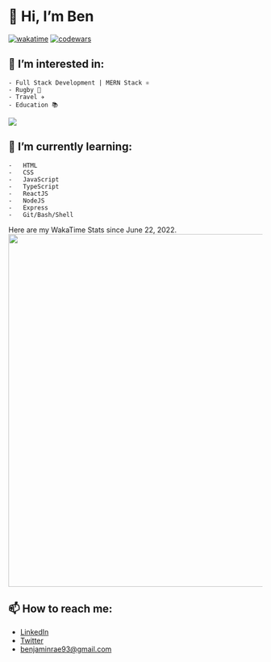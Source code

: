 #  👋 Hi, I’m Ben

[![wakatime](https://wakatime.com/badge/user/6890f6ce-e891-46bb-b605-5fc5dcd096d6.svg)](https://wakatime.com/@6890f6ce-e891-46bb-b605-5fc5dcd096d6)
[![codewars](https://www.codewars.com/users/benjaminrae/badges/small)](https://www.codewars.com/users/benjaminrae)

##   👀 I’m interested in:
    - Full Stack Development | MERN Stack ⚛️
    - Rugby 🏉
    - Travel ✈️
    - Education 📚
    
![](http://github-profile-summary-cards.vercel.app/api/cards/profile-details?username=benjaminrae&theme=default)

## 🌱 I’m currently learning:
    -   HTML
    -   CSS
    -   JavaScript
    -   TypeScript
    -   ReactJS
    -   NodeJS
    -   Express
    -   Git/Bash/Shell
    
Here are my WakaTime Stats since June 22, 2022.
<img src="https://wakatime.com/share/@6890f6ce-e891-46bb-b605-5fc5dcd096d6/73dbf1c4-59f5-4375-a881-989fcc154eeb.svg" width="700px"/>

##  📫 How to reach me:
* [LinkedIn](https://www.linkedin.com/in/benjamin-alexander-rae/)
* [Twitter](https://twitter.com/benjaminrae93)
* [benjaminrae93@gmail.com](mailto:benjaminrae93@gmail.com)

